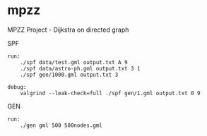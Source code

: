 # mpzz
MPZZ Project - Dijkstra on directed graph

SPF

	run:
		./spf data/test.gml output.txt A 9
		./spf data/astro-ph.gml output.txt 3 1
		./spf gen/1000.gml output.txt 3

	debug:
		valgrind --leak-check=full ./spf gen/1.gml output.txt 0 9

GEN

	run:
		./gen gml 500 500nodes.gml
